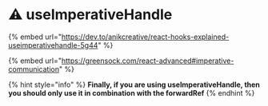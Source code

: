 # ⚠ useImperativeHandle

{% embed url="https://dev.to/anikcreative/react-hooks-explained-useimperativehandle-5g44" %}

{% embed url="https://greensock.com/react-advanced#imperative-communication" %}

{% hint style="info" %}
**Finally, if you are using useImperativeHandle, then you should only use it in combination with the forwardRef**
{% endhint %}
